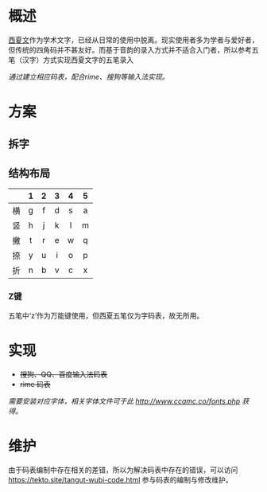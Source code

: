 # 概述
[西夏文](#)作为学术文字，已经从日常的使用中脱离。现实使用者多为学者与爱好者，但传统的四角码并不甚友好。而基于音韵的录入方式并不适合入门者，所以参考五笔（汉字）方式实现西夏文字的五笔录入

*通过建立相应码表，配合rime、搜狗等输入法实现。*

# 方案
## 拆字

## 结构布局
||1|2|3|4|5|
|:-:|:-:|:-:|:-:|:-:|:-:|
|横|g|f|d|s|a|
|竖|h|j|k|l|m|
|撇|t|r|e|w|q|
|捺|y|u|i|o|p|
|折|n|b|v|c|x|

### Z键
五笔中‘z’作为万能键使用，但西夏五笔仅为字码表，故无所用。

# 实现
- ~~搜狗、QQ、百度输入法码表~~
- ~~rime 码表~~

*需要安装对应字体，相关字体文件可于此 http://www.ccamc.co/fonts.php 获得。*

# 维护
由于码表编制中存在相关的差错，所以为解决码表中存在的错误，可以访问 https://tekto.site/tangut-wubi-code.html 参与码表的编制与修改维护。